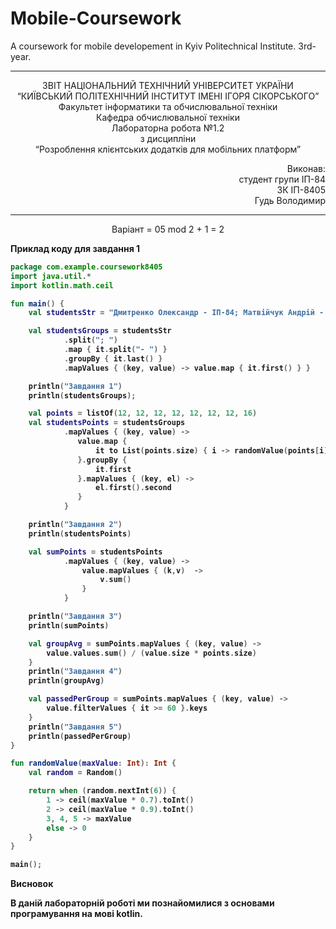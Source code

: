 # Mobile-Coursework
A coursework for mobile developement in Kyiv Politechnical Institute. 3rd-year.

----------------------------------------------------------------------------------------------------------------

<p align= "center">
ЗВІТ
НАЦІОНАЛЬНИЙ ТЕХНІЧНИЙ УНІВЕРСИТЕТ УКРАЇНИ<br />
“КИЇВСЬКИЙ ПОЛІТЕХНІЧНИЙ ІНСТИТУТ ІМЕНІ ІГОРЯ СІКОРСЬКОГО”<br />
Факультет інформатики та обчислювальної техніки<br />
Кафедра обчислювальної техніки<br />
Лабораторна робота №1.2<br />
з дисципліни<br />
“Розроблення клієнтських додатків для мобільних платформ”<br />
</p>
<p align="right">
Виконав:<br />
студент групи ІП-84<br />
ЗК ІП-8405<br />
Гудь Володимир<br />
</p>

----------------------------------------------------------------------------------------------------------------

<p align="center">
  Варіант = 05 mod 2 + 1 = 2 
</p>

<p>
<b>Приклад коду для завдання 1<b><br />
</p>
  
``` kotlin
package com.example.coursework8405
import java.util.*
import kotlin.math.ceil

fun main() {
    val studentsStr = "Дмитренко Олександр - ІП-84; Матвійчук Андрій - ІВ-83; Лесик Сергій - ІО-82; Ткаченко Ярослав - ІВ-83; Аверкова Анастасія - ІО-83; Соловйов Даніїл - ІО-83; Рахуба Вероніка - ІО-81; Кочерук Давид - ІВ-83; Лихацька Юлія- ІВ-82; Головенець Руслан - ІВ-83; Ющенко Андрій - ІО-82; Мінченко Володимир - ІП-83; Мартинюк Назар - ІО-82; Базова Лідія - ІВ-81; Снігурець Олег - ІВ-81; Роман Олександр - ІО-82; Дудка Максим - ІО-81; Кулініч Віталій - ІВ-81; Жуков Михайло - ІП-83; Грабко Михайло - ІВ-81; Іванов Володимир - ІО-81; Востриков Нікіта - ІО-82; Бондаренко Максим - ІВ-83; Скрипченко Володимир - ІВ-82; Кобук Назар - ІО-81; Дровнін Павло - ІВ-83; Тарасенко Юлія - ІО-82; Дрозд Світлана - ІВ-81; Фещенко Кирил - ІО-82; Крамар Віктор - ІО-83; Іванов Дмитро - ІВ-82"

    val studentsGroups = studentsStr
            .split("; ")
            .map { it.split("- ") }
            .groupBy { it.last() }
            .mapValues { (key, value) -> value.map { it.first() } }

    println("Завдання 1")
    println(studentsGroups);

    val points = listOf(12, 12, 12, 12, 12, 12, 12, 16)
    val studentsPoints = studentsGroups
            .mapValues { (key, value) ->
               value.map {
                   it to List(points.size) { i -> randomValue(points[i])}
               }.groupBy {
                   it.first
               }.mapValues { (key, el) ->
                   el.first().second
               }
            }

    println("Завдання 2")
    println(studentsPoints)

    val sumPoints = studentsPoints
            .mapValues { (key, value) ->
                value.mapValues { (k,v)  ->
                    v.sum()
                }
            }

    println("Завдання 3")
    println(sumPoints)

    val groupAvg = sumPoints.mapValues { (key, value) ->
        value.values.sum() / (value.size * points.size)
    }
    println("Завдання 4")
    println(groupAvg)

    val passedPerGroup = sumPoints.mapValues { (key, value) ->
        value.filterValues { it >= 60 }.keys
    }
    println("Завдання 5")
    println(passedPerGroup)
}

fun randomValue(maxValue: Int): Int {
    val random = Random()

    return when (random.nextInt(6)) {
        1 -> ceil(maxValue * 0.7).toInt()
        2 -> ceil(maxValue * 0.9).toInt()
        3, 4, 5 -> maxValue
        else -> 0
    }
}

main();
```
<p>
<b>Висновок<b><br />
</p>

В даній лабораторній роботі ми познайомилися з основами програмування на мові kotlin.
